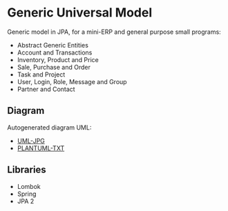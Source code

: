 # Generic Universal Model

Generic model in JPA, for a mini-ERP and general purpose small programs:
- Abstract Generic Entities
- Account and Transactions
- Inventory, Product and Price
- Sale, Purchase and Order
- Task and Project
- User, Login, Role, Message and Group
- Partner and Contact
## Diagram
Autogenerated diagram UML:
- [UML-JPG](doc/uml/generic-universal-model-plantuml-1.0.0-SNAPSHOT.png)
- [PLANTUML-TXT](doc/uml/generic-universal-model-plantuml-1.0.0-SNAPSHOT.txt)

## Libraries
- Lombok
- Spring
- JPA 2